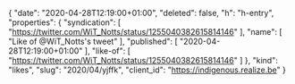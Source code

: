 {
  "date": "2020-04-28T12:19:00+01:00",
  "deleted": false,
  "h": "h-entry",
  "properties": {
    "syndication": [
      "https://twitter.com/WiT_Notts/status/1255040382615814146"
    ],
    "name": [
      "Like of @WiT_Notts's tweet"
    ],
    "published": [
      "2020-04-28T12:19:00+01:00"
    ],
    "like-of": [
      "https://twitter.com/WiT_Notts/status/1255040382615814146"
    ]
  },
  "kind": "likes",
  "slug": "2020/04/yjffk",
  "client_id": "https://indigenous.realize.be"
}
